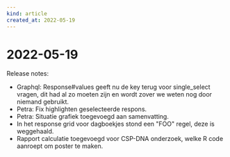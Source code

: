```yaml
---
kind: article
created_at: 2022-05-19
---
```


# 2022-05-19

Release notes:

* Graphql: Response#values geeft nu de key terug voor single_select vragen, dit had al zo moeten zijn en wordt zover we  weten nog door niemand gebruikt.
* Petra: Fix highlighten geselecteerde respons.
* Petra: Situatie grafiek  toegevoegd aan samenvatting.
* In het response grid voor dagboekjes stond een "FOO" regel, deze is weggehaald.
* Rapport calculatie toegevoegd voor CSP-DNA onderzoek, welke R code aanroept om poster te maken.
